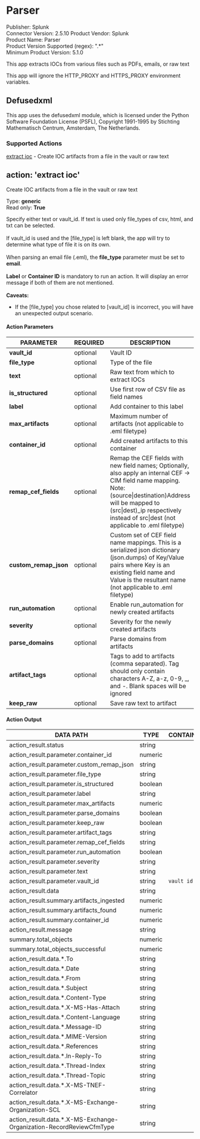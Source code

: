 [comment]: # "Auto-generated SOAR connector documentation"
# Parser

Publisher: Splunk  
Connector Version: 2\.5\.10
Product Vendor: Splunk  
Product Name: Parser  
Product Version Supported (regex): "\.\*"  
Minimum Product Version: 5\.1\.0  

This app extracts IOCs from various files such as PDFs, emails, or raw text

[comment]: # " File: README.md"
[comment]: # "        Copyright (c) 2017-2022 Splunk Inc."
[comment]: # ""
[comment]: # "Licensed under the Apache License, Version 2.0 (the 'License');"
[comment]: # "you may not use this file except in compliance with the License."
[comment]: # "You may obtain a copy of the License at"
[comment]: # ""
[comment]: # "    http://www.apache.org/licenses/LICENSE-2.0"
[comment]: # ""
[comment]: # "Unless required by applicable law or agreed to in writing, software distributed under"
[comment]: # "the License is distributed on an 'AS IS' BASIS, WITHOUT WARRANTIES OR CONDITIONS OF ANY KIND,"
[comment]: # "either express or implied. See the License for the specific language governing permissions"
[comment]: # "and limitations under the License."
[comment]: # ""
This app will ignore the HTTP_PROXY and HTTPS_PROXY environment variables.  

## Defusedxml

This app uses the defusedxml module, which is licensed under the Python Software Foundation License
(PSFL), Copyright 1991-1995 by Stichting Mathematisch Centrum, Amsterdam, The Netherlands.


### Supported Actions  
[extract ioc](#action-extract-ioc) - Create IOC artifacts from a file in the vault or raw text  

## action: 'extract ioc'
Create IOC artifacts from a file in the vault or raw text

Type: **generic**  
Read only: **True**

Specify either text or vault\_id\. If text is used only file\_types of csv, html, and txt can be selected\. <br/><br/>If vault\_id is used and the \[file\_type\] is left blank, the app will try to determine what type of file it is on its own\. <br/><br/> When parsing an email file \(\.eml\), the <b>file\_type</b> parameter must be set to <b>email</b>\. <br/> <br/> <b>Label</b> or <b>Container ID</b> is mandatory to run an action\. It will display an error message if both of them are not mentioned\. <br/> <br/> <b> Caveats\:</b> <ul><li>If the \[file\_type\] you chose related to \[vault\_id\] is incorrect, you will have an unexpected output scenario\.</li></ul>

#### Action Parameters
PARAMETER | REQUIRED | DESCRIPTION | TYPE | CONTAINS
--------- | -------- | ----------- | ---- | --------
**vault\_id** |  optional  | Vault ID | string |  `vault id` 
**file\_type** |  optional  | Type of the file | string | 
**text** |  optional  | Raw text from which to extract IOCs | string | 
**is\_structured** |  optional  | Use first row of CSV file as field names | boolean | 
**label** |  optional  | Add container to this label | string | 
**max\_artifacts** |  optional  | Maximum number of artifacts \(not applicable to \.eml filetype\) | numeric | 
**container\_id** |  optional  | Add created artifacts to this container | numeric | 
**remap\_cef\_fields** |  optional  | Remap the CEF fields with new field names; Optionally, also apply an internal CEF \-> CIM field name mapping\. Note\: \(source\|destination\)Address will be mapped to \(src\|dest\)\_ip respectively instead of src\|dest \(not applicable to \.eml filetype\) | string | 
**custom\_remap\_json** |  optional  | Custom set of CEF field name mappings\. This is a serialized json dictionary \(json\.dumps\) of Key/Value pairs where Key is an existing field name and Value is the resultant name \(not applicable to \.eml filetype\) | string | 
**run\_automation** |  optional  | Enable run\_automation for newly created artifacts | boolean | 
**severity** |  optional  | Severity for the newly created artifacts | string | 
**parse\_domains** |  optional  | Parse domains from artifacts | boolean | 
**artifact\_tags** |  optional  | Tags to add to artifacts \(comma separated\)\. Tag should only contain characters A\-Z, a\-z, 0\-9, \_, and \-\. Blank spaces will be ignored | string | 
**keep\_raw** |  optional  | Save raw text to artifact | boolean | 

#### Action Output
DATA PATH | TYPE | CONTAINS
--------- | ---- | --------
action\_result\.status | string | 
action\_result\.parameter\.container\_id | numeric | 
action\_result\.parameter\.custom\_remap\_json | string | 
action\_result\.parameter\.file\_type | string | 
action\_result\.parameter\.is\_structured | boolean | 
action\_result\.parameter\.label | string | 
action\_result\.parameter\.max\_artifacts | numeric | 
action\_result\.parameter\.parse\_domains | boolean | 
action\_result\.parameter\.keep\_raw | boolean | 
action\_result\.parameter\.artifact\_tags | string | 
action\_result\.parameter\.remap\_cef\_fields | string | 
action\_result\.parameter\.run\_automation | boolean | 
action\_result\.parameter\.severity | string | 
action\_result\.parameter\.text | string | 
action\_result\.parameter\.vault\_id | string |  `vault id` 
action\_result\.data | string | 
action\_result\.summary\.artifacts\_ingested | numeric | 
action\_result\.summary\.artifacts\_found | numeric | 
action\_result\.summary\.container\_id | numeric | 
action\_result\.message | string | 
summary\.total\_objects | numeric | 
summary\.total\_objects\_successful | numeric | 
action\_result\.data\.\*\.To | string | 
action\_result\.data\.\*\.Date | string | 
action\_result\.data\.\*\.From | string | 
action\_result\.data\.\*\.Subject | string | 
action\_result\.data\.\*\.Content\-Type | string | 
action\_result\.data\.\*\.X\-MS\-Has\-Attach | string | 
action\_result\.data\.\*\.Content\-Language | string | 
action\_result\.data\.\*\.Message\-ID | string | 
action\_result\.data\.\*\.MIME\-Version | string | 
action\_result\.data\.\*\.References | string | 
action\_result\.data\.\*\.In\-Reply\-To | string | 
action\_result\.data\.\*\.Thread\-Index | string | 
action\_result\.data\.\*\.Thread\-Topic | string | 
action\_result\.data\.\*\.X\-MS\-TNEF\-Correlator | string | 
action\_result\.data\.\*\.X\-MS\-Exchange\-Organization\-SCL | string | 
action\_result\.data\.\*\.X\-MS\-Exchange\-Organization\-RecordReviewCfmType | string | 